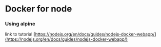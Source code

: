 # Docker for node

### Using alpine 

link to tutorial [https://nodejs.org/en/docs/guides/nodejs-docker-webapp/](https://nodejs.org/en/docs/guides/nodejs-docker-webapp/)
